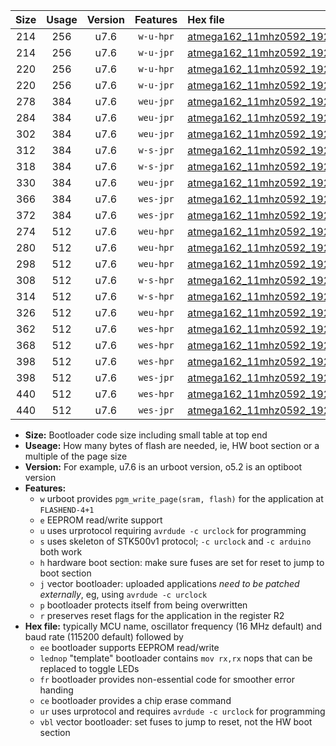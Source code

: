 |Size|Usage|Version|Features|Hex file|
|:-:|:-:|:-:|:-:|:--|
|214|256|u7.6|`w-u-hpr`|[atmega162_11mhz0592_19200bps_ur.hex](https://raw.githubusercontent.com/stefanrueger/urboot/main/atmega162_11mhz0592_19200bps_ur.hex)|
|214|256|u7.6|`w-u-jpr`|[atmega162_11mhz0592_19200bps_ur_vbl.hex](https://raw.githubusercontent.com/stefanrueger/urboot/main/atmega162_11mhz0592_19200bps_ur_vbl.hex)|
|220|256|u7.6|`w-u-hpr`|[atmega162_11mhz0592_19200bps_lednop_ur.hex](https://raw.githubusercontent.com/stefanrueger/urboot/main/atmega162_11mhz0592_19200bps_lednop_ur.hex)|
|220|256|u7.6|`w-u-jpr`|[atmega162_11mhz0592_19200bps_lednop_ur_vbl.hex](https://raw.githubusercontent.com/stefanrueger/urboot/main/atmega162_11mhz0592_19200bps_lednop_ur_vbl.hex)|
|278|384|u7.6|`weu-jpr`|[atmega162_11mhz0592_19200bps_ee_ur_vbl.hex](https://raw.githubusercontent.com/stefanrueger/urboot/main/atmega162_11mhz0592_19200bps_ee_ur_vbl.hex)|
|284|384|u7.6|`weu-jpr`|[atmega162_11mhz0592_19200bps_ee_lednop_ur_vbl.hex](https://raw.githubusercontent.com/stefanrueger/urboot/main/atmega162_11mhz0592_19200bps_ee_lednop_ur_vbl.hex)|
|302|384|u7.6|`weu-jpr`|[atmega162_11mhz0592_19200bps_ee_lednop_fr_ur_vbl.hex](https://raw.githubusercontent.com/stefanrueger/urboot/main/atmega162_11mhz0592_19200bps_ee_lednop_fr_ur_vbl.hex)|
|312|384|u7.6|`w-s-jpr`|[atmega162_11mhz0592_19200bps_vbl.hex](https://raw.githubusercontent.com/stefanrueger/urboot/main/atmega162_11mhz0592_19200bps_vbl.hex)|
|318|384|u7.6|`w-s-jpr`|[atmega162_11mhz0592_19200bps_lednop_vbl.hex](https://raw.githubusercontent.com/stefanrueger/urboot/main/atmega162_11mhz0592_19200bps_lednop_vbl.hex)|
|330|384|u7.6|`weu-jpr`|[atmega162_11mhz0592_19200bps_ee_lednop_fr_ce_ur_vbl.hex](https://raw.githubusercontent.com/stefanrueger/urboot/main/atmega162_11mhz0592_19200bps_ee_lednop_fr_ce_ur_vbl.hex)|
|366|384|u7.6|`wes-jpr`|[atmega162_11mhz0592_19200bps_ee_vbl.hex](https://raw.githubusercontent.com/stefanrueger/urboot/main/atmega162_11mhz0592_19200bps_ee_vbl.hex)|
|372|384|u7.6|`wes-jpr`|[atmega162_11mhz0592_19200bps_ee_lednop_vbl.hex](https://raw.githubusercontent.com/stefanrueger/urboot/main/atmega162_11mhz0592_19200bps_ee_lednop_vbl.hex)|
|274|512|u7.6|`weu-hpr`|[atmega162_11mhz0592_19200bps_ee_ur.hex](https://raw.githubusercontent.com/stefanrueger/urboot/main/atmega162_11mhz0592_19200bps_ee_ur.hex)|
|280|512|u7.6|`weu-hpr`|[atmega162_11mhz0592_19200bps_ee_lednop_ur.hex](https://raw.githubusercontent.com/stefanrueger/urboot/main/atmega162_11mhz0592_19200bps_ee_lednop_ur.hex)|
|298|512|u7.6|`weu-hpr`|[atmega162_11mhz0592_19200bps_ee_lednop_fr_ur.hex](https://raw.githubusercontent.com/stefanrueger/urboot/main/atmega162_11mhz0592_19200bps_ee_lednop_fr_ur.hex)|
|308|512|u7.6|`w-s-hpr`|[atmega162_11mhz0592_19200bps.hex](https://raw.githubusercontent.com/stefanrueger/urboot/main/atmega162_11mhz0592_19200bps.hex)|
|314|512|u7.6|`w-s-hpr`|[atmega162_11mhz0592_19200bps_lednop.hex](https://raw.githubusercontent.com/stefanrueger/urboot/main/atmega162_11mhz0592_19200bps_lednop.hex)|
|326|512|u7.6|`weu-hpr`|[atmega162_11mhz0592_19200bps_ee_lednop_fr_ce_ur.hex](https://raw.githubusercontent.com/stefanrueger/urboot/main/atmega162_11mhz0592_19200bps_ee_lednop_fr_ce_ur.hex)|
|362|512|u7.6|`wes-hpr`|[atmega162_11mhz0592_19200bps_ee.hex](https://raw.githubusercontent.com/stefanrueger/urboot/main/atmega162_11mhz0592_19200bps_ee.hex)|
|368|512|u7.6|`wes-hpr`|[atmega162_11mhz0592_19200bps_ee_lednop.hex](https://raw.githubusercontent.com/stefanrueger/urboot/main/atmega162_11mhz0592_19200bps_ee_lednop.hex)|
|398|512|u7.6|`wes-hpr`|[atmega162_11mhz0592_19200bps_ee_lednop_fr.hex](https://raw.githubusercontent.com/stefanrueger/urboot/main/atmega162_11mhz0592_19200bps_ee_lednop_fr.hex)|
|398|512|u7.6|`wes-jpr`|[atmega162_11mhz0592_19200bps_ee_lednop_fr_vbl.hex](https://raw.githubusercontent.com/stefanrueger/urboot/main/atmega162_11mhz0592_19200bps_ee_lednop_fr_vbl.hex)|
|440|512|u7.6|`wes-hpr`|[atmega162_11mhz0592_19200bps_ee_lednop_fr_ce.hex](https://raw.githubusercontent.com/stefanrueger/urboot/main/atmega162_11mhz0592_19200bps_ee_lednop_fr_ce.hex)|
|440|512|u7.6|`wes-jpr`|[atmega162_11mhz0592_19200bps_ee_lednop_fr_ce_vbl.hex](https://raw.githubusercontent.com/stefanrueger/urboot/main/atmega162_11mhz0592_19200bps_ee_lednop_fr_ce_vbl.hex)|

- **Size:** Bootloader code size including small table at top end
- **Useage:** How many bytes of flash are needed, ie, HW boot section or a multiple of the page size
- **Version:** For example, u7.6 is an urboot version, o5.2 is an optiboot version
- **Features:**
  + `w` urboot provides `pgm_write_page(sram, flash)` for the application at `FLASHEND-4+1`
  + `e` EEPROM read/write support
  + `u` uses urprotocol requiring `avrdude -c urclock` for programming
  + `s` uses skeleton of STK500v1 protocol; `-c urclock` and `-c arduino` both work
  + `h` hardware boot section: make sure fuses are set for reset to jump to boot section
  + `j` vector bootloader: uploaded applications *need to be patched externally*, eg, using `avrdude -c urclock`
  + `p` bootloader protects itself from being overwritten
  + `r` preserves reset flags for the application in the register R2
- **Hex file:** typically MCU name, oscillator frequency (16 MHz default) and baud rate (115200 default) followed by
  + `ee` bootloader supports EEPROM read/write
  + `lednop` "template" bootloader contains `mov rx,rx` nops that can be replaced to toggle LEDs
  + `fr` bootloader provides non-essential code for smoother error handing
  + `ce` bootloader provides a chip erase command
  + `ur` uses urprotocol and requires `avrdude -c urclock` for programming
  + `vbl` vector bootloader: set fuses to jump to reset, not the HW boot section
